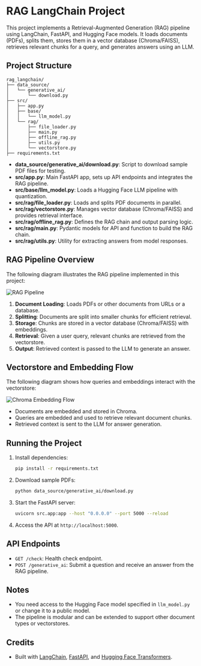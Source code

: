 # RAG LangChain Project

This project implements a Retrieval-Augmented Generation (RAG) pipeline using LangChain, FastAPI, and Hugging Face models. It loads documents (PDFs), splits them, stores them in a vector database (Chroma/FAISS), retrieves relevant chunks for a query, and generates answers using an LLM.

## Project Structure

```
rag_langchain/
├── data_source/
│   └── generative_ai/
│       └── download.py
├── src/
│   ├── app.py
│   ├── base/
│   │   └── llm_model.py
│   └── rag/
│       ├── file_loader.py
│       ├── main.py
│       ├── offline_rag.py
│       ├── utils.py
│       └── vectorstore.py
├── requirements.txt
```

- **data_source/generative_ai/download.py**: Script to download sample PDF files for testing.
- **src/app.py**: Main FastAPI app, sets up API endpoints and integrates the RAG pipeline.
- **src/base/llm_model.py**: Loads a Hugging Face LLM pipeline with quantization.
- **src/rag/file_loader.py**: Loads and splits PDF documents in parallel.
- **src/rag/vectorstore.py**: Manages vector database (Chroma/FAISS) and provides retrieval interface.
- **src/rag/offline_rag.py**: Defines the RAG chain and output parsing logic.
- **src/rag/main.py**: Pydantic models for API and function to build the RAG chain.
- **src/rag/utils.py**: Utility for extracting answers from model responses.

## RAG Pipeline Overview

The following diagram illustrates the RAG pipeline implemented in this project:

![RAG Pipeline](./doc_loading_pipeline.png)

1. **Document Loading**: Loads PDFs or other documents from URLs or a database.
2. **Splitting**: Documents are split into smaller chunks for efficient retrieval.
3. **Storage**: Chunks are stored in a vector database (Chroma/FAISS) with embeddings.
4. **Retrieval**: Given a user query, relevant chunks are retrieved from the vectorstore.
5. **Output**: Retrieved context is passed to the LLM to generate an answer.

## Vectorstore and Embedding Flow

The following diagram shows how queries and embeddings interact with the vectorstore:

![Chroma Embedding Flow](./chroma_embedding_flow.png)

- Documents are embedded and stored in Chroma.
- Queries are embedded and used to retrieve relevant document chunks.
- Retrieved context is sent to the LLM for answer generation.

## Running the Project

1. Install dependencies:
   ```sh
   pip install -r requirements.txt
   ```
2. Download sample PDFs:
   ```sh
   python data_source/generative_ai/download.py
   ```
3. Start the FastAPI server:
   ```sh
   uvicorn src.app:app --host "0.0.0.0" --port 5000 --reload
   ```
4. Access the API at `http://localhost:5000`.

## API Endpoints

- `GET /check`: Health check endpoint.
- `POST /generative_ai`: Submit a question and receive an answer from the RAG pipeline.

## Notes
- You need access to the Hugging Face model specified in `llm_model.py` or change it to a public model.
- The pipeline is modular and can be extended to support other document types or vectorstores.

## Credits
- Built with [LangChain](https://github.com/langchain-ai/langchain), [FastAPI](https://fastapi.tiangolo.com/), and [Hugging Face Transformers](https://huggingface.co/docs/transformers/index).
